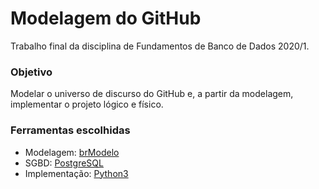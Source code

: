 # Modelagem do GitHub

Trabalho final da disciplina de Fundamentos de Banco de Dados 2020/1.

### Objetivo
Modelar o universo de discurso do GitHub e, a partir da modelagem, implementar o projeto lógico e físico.

### Ferramentas escolhidas
* Modelagem: [brModelo](https://github.com/chcandido/brModelo)
* SGBD: [PostgreSQL](https://www.postgresql.org/)
* Implementação: [Python3](https://www.python.org/)




